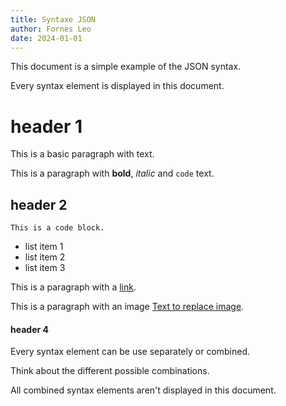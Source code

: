 ```yaml
---
title: Syntaxe JSON
author: Fornes Leo
date: 2024-01-01
---
```


This document is a simple example of the JSON syntax.

Every syntax element is displayed in this document.

# header 1

This is a basic paragraph with text.

This is a paragraph with **bold**, *italic* and `code` text.

## header 2

```
This is a code block.
```

- list item 1
- list item 2
- list item 3

This is a paragraph with a [link](https://www.youtube.com/watch?v=dQw4w9WgXcQ&ab_channel=RickAstley).

This is a paragraph with an image [Text to replace image](https://cdn-images-1.medium.com/max/697/1*tsHrUKwQXG1YZX0l957ISw.png).


#### header 4

Every syntax element can be use separately or combined.

Think about the different possible combinations.

All combined syntax elements aren't displayed in this document.
